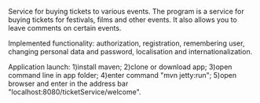 Service for buying tickets to various events.
The program is a service for buying tickets for festivals, films and other events. It also allows you to leave comments on certain events.

Implemented functionality: authorization, registration, remembering user, changing personal data and password, localisation and internationalization.

Application launch: 1)install maven; 2)clone or download app; 3)open command line in app folder; 4)enter command "mvn jetty:run"; 5)open browser and enter in the address bar "localhost:8080/ticketService/welcome".
